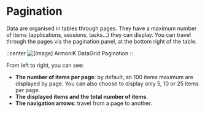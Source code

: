# Pagination

Data are organised in tables through pages. They have a maximum number of items (applications, sessions, tasks...) they can display.
You can travel through the pages via the pagination panel, at the bottom right of the table. 

::center
![\[Image\] ArmoniK DataGrid Pagination](/armonik-datagrid-pagination.png)
::

From left to right, you can see:
- **The number of items per page**: by default, an 100 items maximum are displayed by page. You can also choose to display only 5, 10 or 25 items per page.
- **The displayed items and the total number of items**.
- **The navigation arrows**: travel from a page to another.